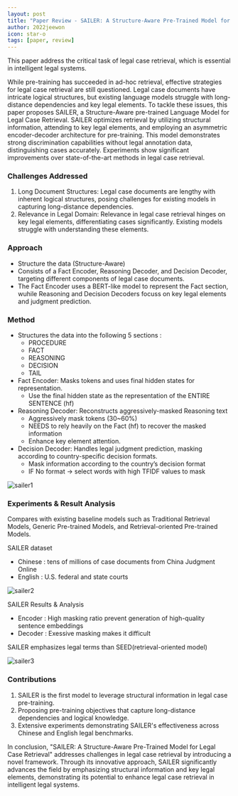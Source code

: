 ```yaml
---
layout: post
title: "Paper Review - SAILER: A Structure-Aware Pre-Trained Model for Legal Case Retrieval"
author: 2022jeewon
icon: star-o
tags: [paper, review]
---
```

This paper address the critical task of legal case retrieval, which is essential in intelligent legal systems.

While pre-training has succeeded in ad-hoc retrieval, effective strategies for legal case retrieval are still questioned. Legal case documents have intricate logical structures, but existing language models struggle with long-distance dependencies and key legal elements. To tackle these issues, this paper proposes SAILER, a Structure-Aware pre-trained Language Model for Legal Case Retrieval. SAILER optimizes retrieval by utilizing structural information, attending to key legal elements, and employing an asymmetric encoder-decoder architecture for pre-training. This model demonstrates strong discrimination capabilities without legal annotation data, distinguishing cases accurately. Experiments show significant improvements over state-of-the-art methods in legal case retrieval.

### Challenges Addressed
1. Long Document Structures: Legal case documents are lengthy with inherent logical structures, posing challenges for existing models in capturing long-distance dependencies.
2. Relevance in Legal Domain: Relevance in legal case retrieval hinges on key legal elements, differentiating cases significantly. Existing models struggle with understanding these elements.

### Approach
- Structure the data (Structure-Aware)
- Consists of a Fact Encoder, Reasoning Decoder, and Decision Decoder, targeting different components of legal case documents.
- The Fact Encoder uses a BERT-like model to represent the Fact section, wuhile Reasoning and Decision Decoders focuss on key legal elements and judgment prediction.

### Method
- Structures the data into the following 5 sections :
  - PROCEDURE
  - FACT
  - REASONING
  - DECISION
  - TAIL
- Fact Encoder: Masks tokens and uses final hidden states for representation. 
  - Use the final hidden state as the representation of the ENTIRE SENTENCE (hf)
- Reasoning Decoder: Reconstructs aggressively-masked Reasoning text
  - Aggressively mask tokens (30~60%)
  - NEEDS to rely heavily on the Fact (hf) to recover the masked information
  - Enhance key element attention. 
- Decision Decoder: Handles legal judgment prediction, masking according to country-specific decision formats.
  - Mask information according to the country’s decision format
  - IF No format -> select words with high TFIDF values to mask

![sailer1](/img/news/sailer_arch.png)

### Experiments & Result Analysis
Compares with existing baseline models such as Traditional Retrieval Models, Generic Pre-trained Models, and Retrieval-oriented Pre-trained Models.

SAILER dataset
- Chinese : tens of millions of case documents from China Judgment Online
- English : U.S. federal and state courts

![sailer2](/img/news/sailer_res.png)

SAILER Results & Analysis
- Encoder : High masking ratio prevent generation of high-quality sentence embeddings
- Decoder : Exessive masking makes it difficult


SAILER emphasizes legal terms than SEED(retrieval-oriented model)

![sailer3](/img/news/sailer_study.png)

### Contributions

1. SAILER is the first model to leverage structural information in legal case pre-training.
2. Proposing pre-training objectives that capture long-distance dependencies and logical knowledge.
3. Extensive experiments demonstrating SAILER's effectiveness across Chinese and English legal benchmarks.

In conclusion, "SAILER: A Structure-Aware Pre-Trained Model for Legal Case Retrieval" addresses challenges in legal case retrieval by introducing a novel framework. Through its innovative approach, SAILER significantly advances the field by emphasizing structural information and key legal elements, demonstrating its potential to enhance legal case retrieval in intelligent legal systems.